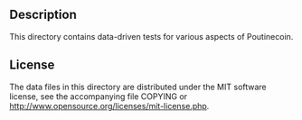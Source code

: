 Description
------------

This directory contains data-driven tests for various aspects of Poutinecoin.

License
--------

The data files in this directory are distributed under the MIT software
license, see the accompanying file COPYING or
http://www.opensource.org/licenses/mit-license.php.

